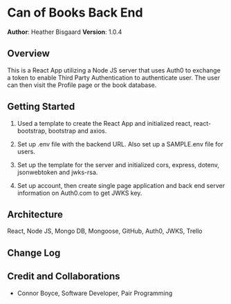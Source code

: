 # Can of Books Back End

**Author**: Heather Bisgaard
**Version**: 1.0.4

## Overview
<!-- Provide a high level overview of what this application is and why you are building it, beyond the fact that it's an assignment for this class. (i.e. What's your problem domain?) -->
This is a React App utilizing a Node JS server that uses Auth0 to exchange a token to enable Third Party Authentication to authenticate user. The user can then visit the Profile page or the book database.

## Getting Started
<!-- What are the steps that a user must take in order to build this app on their own machine and get it running? -->
1. Used a template to create the React App and initialized react, react-bootstrap, bootstrap and axios.

2. Set up .env file with the backend URL. Also set up a SAMPLE.env file for users.

3. Set up the template for the server and initialized cors, express, dotenv, jsonwebtoken and jwks-rsa.

4. Set up account, then create single page application and back end server information on Auth0.com to get JWKS key.

## Architecture
<!-- Provide a detailed description of the application design. What technologies (languages, libraries, etc) you're using, and any other relevant design information. -->
React, Node JS, Mongo DB, Mongoose, GitHub, Auth0, JWKS, Trello

## Change Log
<!-- Use this area to document the iterative changes made to your application as each feature is successfully implemented. Use time stamps. Here's an example:

01-01-2001 4:59pm - Application now has a fully-functional express server, with a GET route for the location resource. -->

## Credit and Collaborations
<!-- Give credit (and a link) to other people or resources that helped you build this application. -->

- Connor Boyce, Software Developer, Pair Programming
